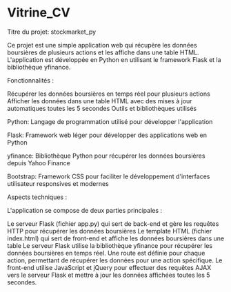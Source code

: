 # Vitrine_CV

Titre du projet: stockmarket_py

Ce projet est une simple application web qui récupère les données boursières de plusieurs actions et les affiche dans une table HTML. L'application est développée en Python en utilisant le framework Flask et la bibliothèque yfinance.

Fonctionnalités :

Récupérer les données boursières en temps réel pour plusieurs actions
Afficher les données dans une table HTML avec des mises à jour automatiques toutes les 5 secondes
Outils et bibliothèques utilisés

Python: Langage de programmation utilisé pour développer l'application

Flask: Framework web léger pour développer des applications web en Python

yfinance: Bibliothèque Python pour récupérer les données boursières depuis Yahoo Finance

Bootstrap: Framework CSS pour faciliter le développement d'interfaces utilisateur responsives et modernes

Aspects techniques :

L'application se compose de deux parties principales :

Le serveur Flask (fichier app.py) qui sert de back-end et gère les requêtes HTTP pour récupérer les données boursières
Le template HTML (fichier index.html) qui sert de front-end et affiche les données boursières dans une table
Le serveur Flask utilise la bibliothèque yfinance pour récupérer les données boursières en temps réel. Une route est définie pour chaque action, permettant de récupérer les données pour une action spécifique. Le front-end utilise JavaScript et jQuery pour effectuer des requêtes AJAX vers le serveur Flask et mettre à jour les données affichées toutes les 5 secondes.